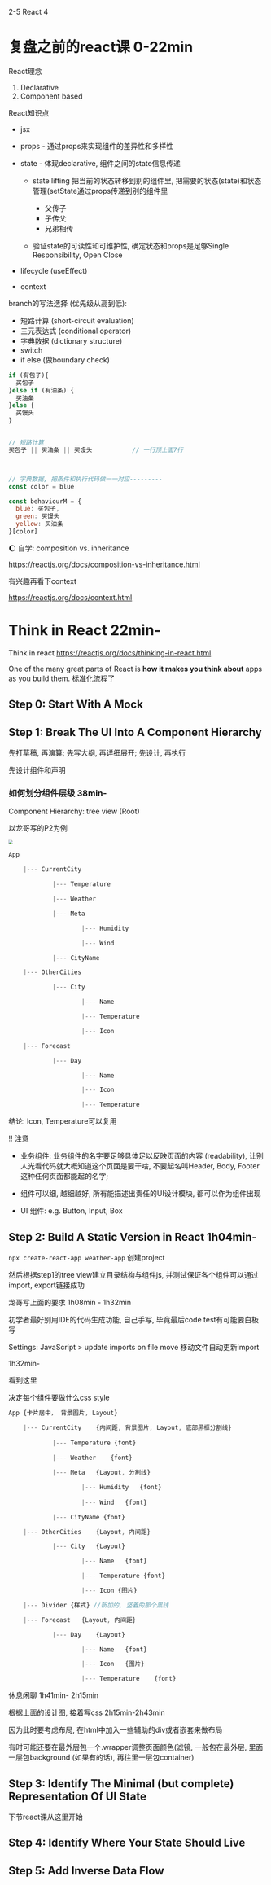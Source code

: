 2-5 React 4





# 复盘之前的react课 0-22min



React理念

1. Declarative
2. Component based



React知识点

+ jsx
+ props - 通过props来实现组件的差异性和多样性
+ state - 体现declarative, 组件之间的state信息传递
  + state lifting 把当前的状态转移到别的组件里, 把需要的状态(state)和状态管理(setState通过props传递到别的组件里
    + 父传子
    + 子传父
    + 兄弟相传

  + 验证state的可读性和可维护性, 确定状态和props是足够Single Responsibility, Open Close

+ lifecycle (useEffect)
+ context



branch的写法选择 (优先级从高到低):

+ 短路计算 (short-circuit evaluation)
+ 三元表达式 (conditional operator)
+ 字典数据 (dictionary structure)
+ switch
+ if else (做boundary check)



```js
if (有包子){
  买包子
}else if (有油条) {
  买油条
}else {
  买馒头
}


// 短路计算
买包子 || 买油条 || 买馒头			// 一行顶上面7行



// 字典数据, 把条件和执行代码做一一对应---------
const color = blue

const behaviourM = {
  blue: 买包子,
  green: 买馒头
  yellow: 买油条
}[color]
```







:moon: 自学: composition vs. inheritance

https://reactjs.org/docs/composition-vs-inheritance.html

有兴趣再看下context

https://reactjs.org/docs/context.html



# Think in React 22min-

Think in react https://reactjs.org/docs/thinking-in-react.html

One of the many great parts of React is **how it makes you think about** apps as you build them. 标准化流程了







## Step 0: Start With A Mock











## Step 1: Break The UI Into A Component Hierarchy

先打草稿, 再演算; 先写大纲, 再详细展开; 先设计, 再执行

先设计组件和声明



### 如何划分组件层级 38min-

Component Hierarchy: tree view (Root)



以龙哥写的P2为例



<img src="./Src_md/Long_p2.png" style="zoom: 50%;" />

```js
App

	|--- CurrentCity

			|--- Temperature

			|--- Weather

			|--- Meta

					|--- Humidity

					|--- Wind

			|--- CityName

	|--- OtherCities

			|--- City

					|--- Name

					|--- Temperature

					|--- Icon

	|--- Forecast

			|--- Day

					|--- Name

					|--- Icon

					|--- Temperature
```

结论: Icon, Temperature可以复用



:bangbang: 注意

+ 业务组件: 业务组件的名字要足够具体足以反映页面的内容 (readability), 让别人光看代码就大概知道这个页面是要干啥, 不要起名叫Header, Body, Footer这种任何页面都能起的名字;
+ 组件可以细, 越细越好, 所有能描述出责任的UI设计模块, 都可以作为组件出现



+ UI 组件: e.g. Button, Input, Box





## Step 2: Build A Static Version in React 1h04min-

`npx create-react-app weather-app` 创建project 



然后根据step1的tree view建立目录结构与组件js, 并测试保证各个组件可以通过import, export链接成功



龙哥写上面的要求  1h08min - 1h32min

初学者最好别用IDE的代码生成功能, 自己手写, 毕竟最后code test有可能要白板写

Settings: JavaScript > update imports on file move 移动文件自动更新import







1h32min-

看到这里

决定每个组件要做什么css style

```js
App {卡片居中， 背景图片, Layout}

	|--- CurrentCity	{内间距, 背景图片, Layout, 底部黑框分割线}
 
			|--- Temperature {font}
 
			|--- Weather	{font}

			|--- Meta	{Layout, 分割线}

					|--- Humidity	{font}
	
					|--- Wind	{font}

			|--- CityName {font}

	|--- OtherCities	{Layout, 内间距}

			|--- City	{Layout}

					|--- Name	{font}

					|--- Temperature {font}

					|--- Icon {图片}

	|--- Divider {样式} //新加的, 竖着的那个黑线

	|--- Forecast	{Layout, 内间距}

			|--- Day	{Layout}

					|--- Name	{font}

					|--- Icon	{图片}

					|--- Temperature	{font}
```



休息闲聊 1h41min- 2h15min



根据上面的设计图, 接着写css  2h15min-2h43min

因为此时要考虑布局, 在html中加入一些辅助的div或者嵌套来做布局

有时可能还要在最外层包一个.wrapper调整页面颜色(滤镜, 一般包在最外层, 里面一层包background (如果有的话), 再往里一层包container)





## Step 3: Identify The Minimal (but complete) Representation Of UI State



下节react课从这里开始















## Step 4: Identify Where Your State Should Live



















## Step 5: Add Inverse Data Flow







